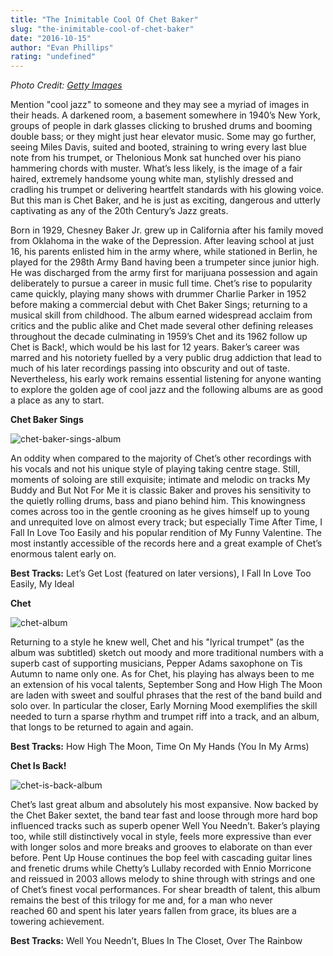 ```yaml
---
title: "The Inimitable Cool Of Chet Baker"
slug: "the-inimitable-cool-of-chet-baker"
date: "2016-10-15"
author: "Evan Phillips"
rating: "undefined"
---
```


_Photo Credit: [Getty Images](https://www.pinterest.com/pin/359091770260767465/)_

Mention "cool jazz" to someone and they may see a myriad of images in their heads. A darkened room, a basement somewhere in 1940’s New York, groups of people in dark glasses clicking to brushed drums and booming double bass; or they might just hear elevator music. Some may go further, seeing Miles Davis, suited and booted, straining to wring every last blue note from his trumpet, or Thelonious Monk sat hunched over his piano hammering chords with muster. What’s less likely, is the image of a fair haired, extremely handsome young white man, stylishly dressed and cradling his trumpet or delivering heartfelt standards with his glowing voice. But this man is Chet Baker, and he is just as exciting, dangerous and utterly captivating as any of the 20th Century’s Jazz greats.

Born in 1929, Chesney Baker Jr. grew up in California after his family moved from Oklahoma in the wake of the Depression. After leaving school at just 16, his parents enlisted him in the army where, while stationed in Berlin, he played for the 298th Army Band having been a trumpeter since junior high. He was discharged from the army first for marijuana possession and again deliberately to pursue a career in music full time. Chet’s rise to popularity came quickly, playing many shows with drummer Charlie Parker in 1952 before making a commercial debut with Chet Baker Sings; returning to a musical skill from childhood. The album earned widespread acclaim from critics and the public alike and Chet made several other defining releases throughout the decade culminating in 1959’s Chet and its 1962 follow up Chet is Back!, which would be his last for 12 years. Baker’s career was marred and his notoriety fuelled by a very public drug addiction that lead to much of his later recordings passing into obscurity and out of taste. Nevertheless, his early work remains essential listening for anyone wanting to explore the golden age of cool jazz and the following albums are as good a place as any to start.

**Chet Baker Sings**

![chet-baker-sings-album](http://pearshapedexeter.com/wp-content/uploads/2016/10/Chet-Baker-Sings-Album-e1476567937553-295x300.jpg)

An oddity when compared to the majority of Chet’s other recordings with his vocals and not his unique style of playing taking centre stage. Still, moments of soloing are still exquisite; intimate and melodic on tracks My Buddy and But Not For Me it is classic Baker and proves his sensitivity to the quietly rolling drums, bass and piano behind him. This knowingness comes across too in the gentle crooning as he gives himself up to young and unrequited love on almost every track; but especially Time After Time, I Fall In Love Too Easily and his popular rendition of My Funny Valentine. The most instantly accessible of the records here and a great example of Chet’s enormous talent early on.

**Best Tracks:** Let’s Get Lost (featured on later versions), I Fall In Love Too Easily, My Ideal

**Chet**

![chet-album](http://pearshapedexeter.com/wp-content/uploads/2016/10/Chet-Album-300x273.jpg)

Returning to a style he knew well, Chet and his "lyrical trumpet" (as the album was subtitled) sketch out moody and more traditional numbers with a superb cast of supporting musicians, Pepper Adams saxophone on Tis Autumn to name only one. As for Chet, his playing has always been to me an extension of his vocal talents, September Song and How High The Moon are laden with sweet and soulful phrases that the rest of the band build and solo over. In particular the closer, Early Morning Mood exemplifies the skill needed to turn a sparse rhythm and trumpet riff into a track, and an album, that longs to be returned to again and again.

**Best Tracks:** How High The Moon, Time On My Hands (You In My Arms)

**Chet Is Back!**

![chet-is-back-album](http://pearshapedexeter.com/wp-content/uploads/2016/10/Chet-Is-Back-Album-300x300.jpg)

Chet’s last great album and absolutely his most expansive. Now backed by the Chet Baker sextet, the band tear fast and loose through more hard bop influenced tracks such as superb opener Well You Needn’t. Baker’s playing too, while still distinctively vocal in style, feels more expressive than ever with longer solos and more breaks and grooves to elaborate on than ever before. Pent Up House continues the bop feel with cascading guitar lines and frenetic drums while Chetty’s Lullaby recorded with Ennio Morricone and reissued in 2003 allows melody to shine through with strings and one of Chet’s finest vocal performances. For shear breadth of talent, this album remains the best of this trilogy for me and, for a man who never reached 60 and spent his later years fallen from grace, its blues are a towering achievement.

**Best Tracks:** Well You Needn’t, Blues In The Closet, Over The Rainbow
